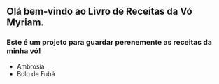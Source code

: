 ## Olá bem-vindo ao Livro de Receitas da Vó Myriam.



### Este é um projeto para guardar perenemente as receitas da minha vó!

- Ambrosia
- Bolo de Fubá